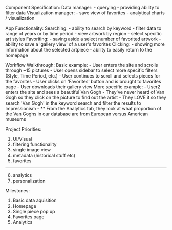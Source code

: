 Component Specification:
    Data manager:
        - querying 
        - providing ability to filter data 
    Visualization manager:
        - save view of favorites
        - analytical charts / visualization

App Functionality:
    Searching:
        - ability to search by keyword
        - filter data to range of years or by time period
        - view artwork by region
        - select specific art styles
    Favoriting:
        - saving aside a select number of favorited artwork
        - ability to save a 'gallery view' of a user's favorites
    Clicking:
        - showing more information about the selected artpiece
        - ability to easily return to the homepage

Workflow Walkthrough:
    Basic example:
        - User enters the site and scrolls through ~15 pictures
        - User opens sidebar to select more specific filters (Style, Time Period, etc.)
        - User continues to scroll and selects pieces for the favorites
        - User clicks on 'Favorites' button and is brought to favorites page
        - User downloads their gallery view
    More specific example:
        - User2 enters the site and sees a beautiful Van Gogh
        - They've never heard of Van Gogh so they click on the picture to find out the artist
        - They LOVE it so they search 'Van Gogh' in the keyword search and filter the results to Impressionism
        - ** From the Analytics tab, they look at what proportion of the Van Goghs in our database are from European versus American museums

Project Priorities:
1. UI/Visual
2. filtering functionality
3. single image view
4. metadata (historical stuff etc)
5. favorites
-------------------------------------------
6. analytics
7. personalization

Milestones:
1. Basic data aquisition
2. Homepage
3. Single piece pop up
4. Favorites page
5. Analytics